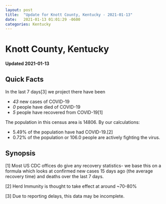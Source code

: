 ```yaml
---
layout: post
title:  "Update for Knott County, Kentucky - 2021-01-13"
date:   2021-01-13 01:01:29 -0600
categories: Kentucky
---
```


# Knott County, Kentucky
#### Updated 2021-01-13

## Quick Facts

In the last 7 days[3] we project there have been
- *43* new cases of COVID-19
- *0* people have died of COVID-19
- *5* people have recovered from COVID-19[1]

The population in this census area is 14806. By our calculations:
- 5.49% of the population have had COVID-19.[2]
- 0.72% of the population or 106.0 people are actively fighting the virus.

## Synopsis




[1] Most US CDC offices do give any recovery statistics- we base this on a formula which looks at confirmed new cases
15 days ago (the average recovery time) and deaths over the last 7 days.

[2] Herd Immunity is thought to take effect at around ~70-80%

[3] Due to reporting delays, this data may be incomplete.
 
    